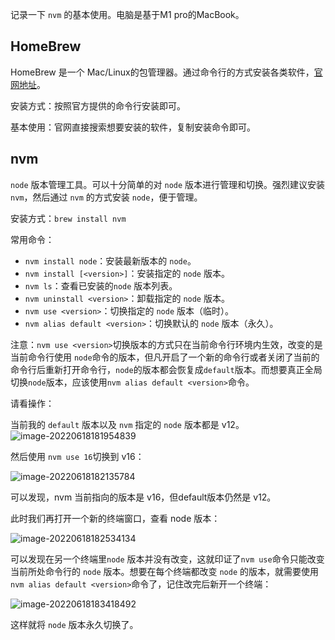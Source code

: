 记录一下 `nvm` 的基本使用。电脑是基于M1 pro的MacBook。

## HomeBrew

HomeBrew 是一个 Mac/Linux的包管理器。通过命令行的方式安装各类软件，[官网地址](https://brew.sh/)。

安装方式：按照官方提供的命令行安装即可。

基本使用：官网直接搜索想要安装的软件，复制安装命令即可。

## nvm

`node` 版本管理工具。可以十分简单的对 `node` 版本进行管理和切换。强烈建议安装 `nvm`，然后通过 `nvm` 的方式安装 `node`，便于管理。

安装方式：`brew install nvm`

常用命令：

- `nvm install node`：安装最新版本的 `node`。
- `nvm install [<version>]`：安装指定的 `node` 版本。
- `nvm ls`：查看已安装的`node` 版本列表。
- `nvm uninstall <version>`：卸载指定的 `node` 版本。
- `nvm use <version>`：切换指定的 `node` 版本（临时）。
- `nvm alias default <version>`：切换默认的 `node` 版本（永久）。

注意：`nvm use <version>`切换版本的方式只在当前命令行环境内生效，改变的是当前命令行使用 `node`命令的版本，但凡开启了一个新的命令行或者关闭了当前的命令行后重新打开命令行，`node`的版本都会恢复成`default`版本。而想要真正全局切换`node`版本，应该使用`nvm alias default <version>`命令。

请看操作：

当前我的 `default` 版本以及 `nvm` 指定的 `node` 版本都是 v12。
![image-20220618181954839](https://cdn.jsdelivr.net/gh/qulingyuan/ly_picture@master/img/202206181820729.png)

然后使用 `nvm use 16`切换到 v16：

![image-20220618182135784](https://cdn.jsdelivr.net/gh/qulingyuan/ly_picture@master/img/202206181821823.png)

可以发现，nvm 当前指向的版本是 v16，但default版本仍然是 v12。

此时我们再打开一个新的终端窗口，查看 node 版本：

![image-20220618182534134](https://cdn.jsdelivr.net/gh/qulingyuan/ly_picture@master/img/202206181825166.png)

可以发现在另一个终端里`node` 版本并没有改变，这就印证了`nvm use`命令只能改变当前所处命令行的 `node` 版本。想要在每个终端都改变 `node` 的版本，就需要使用`nvm alias default <version>`命令了，记住改完后新开一个终端：

![image-20220618183418492](https://cdn.jsdelivr.net/gh/qulingyuan/ly_picture@master/img/202206181834521.png)

这样就将 `node` 版本永久切换了。

